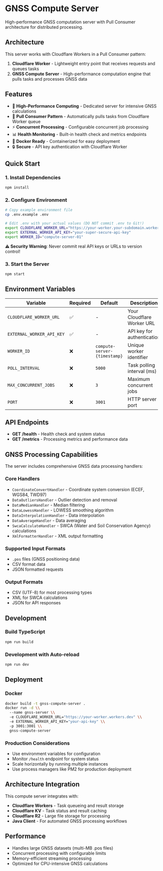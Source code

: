 # GNSS Compute Server

High-performance GNSS computation server with Pull Consumer architecture for distributed processing.

## Architecture

This server works with Cloudflare Workers in a Pull Consumer pattern:

1. **Cloudflare Worker** - Lightweight entry point that receives requests and queues tasks
2. **GNSS Compute Server** - High-performance computation engine that pulls tasks and processes GNSS data

## Features

- 🚀 **High-Performance Computing** - Dedicated server for intensive GNSS calculations
- 🔄 **Pull Consumer Pattern** - Automatically pulls tasks from Cloudflare Worker queue  
- ⚡ **Concurrent Processing** - Configurable concurrent job processing
- 📊 **Health Monitoring** - Built-in health check and metrics endpoints
- 🐳 **Docker Ready** - Containerized for easy deployment
- 🔒 **Secure** - API key authentication with Cloudflare Worker

## Quick Start

### 1. Install Dependencies
```bash
npm install
```

### 2. Configure Environment
```bash
# Copy example environment file
cp .env.example .env

# Edit .env with your actual values (DO NOT commit .env to Git!)
export CLOUDFLARE_WORKER_URL="https://your-worker.your-subdomain.workers.dev"
export EXTERNAL_WORKER_API_KEY="your-super-secure-api-key"
export WORKER_ID="compute-server-01"
```

**⚠️ Security Warning**: Never commit real API keys or URLs to version control!

### 3. Start the Server
```bash
npm start
```

## Environment Variables

| Variable | Required | Default | Description |
|----------|----------|---------|-------------|
| `CLOUDFLARE_WORKER_URL` | ✅ | - | Your Cloudflare Worker URL |
| `EXTERNAL_WORKER_API_KEY` | ✅ | - | API key for authentication |
| `WORKER_ID` | ❌ | `compute-server-{timestamp}` | Unique worker identifier |
| `POLL_INTERVAL` | ❌ | `5000` | Task polling interval (ms) |
| `MAX_CONCURRENT_JOBS` | ❌ | `3` | Maximum concurrent jobs |
| `PORT` | ❌ | `3001` | HTTP server port |

## API Endpoints

- **GET /health** - Health check and system status
- **GET /metrics** - Processing metrics and performance data

## GNSS Processing Capabilities

The server includes comprehensive GNSS data processing handlers:

### Core Handlers
- `CoordinateConvertHandler` - Coordinate system conversion (ECEF, WGS84, TWD97)
- `DataOutliersHandler` - Outlier detection and removal
- `DataMedianHandler` - Median filtering
- `DataLowessHandler` - LOWESS smoothing algorithm
- `DataInterpolationHandler` - Data interpolation
- `DataAverageHandler` - Data averaging
- `SwcaCalculateHandler` - SWCA (Water and Soil Conservation Agency) calculations
- `XmlFormatterHandler` - XML output formatting

### Supported Input Formats
- `.pos` files (GNSS positioning data)
- CSV format data
- JSON formatted requests

### Output Formats  
- CSV (UTF-8) for most processing types
- XML for SWCA calculations
- JSON for API responses

## Development

### Build TypeScript
```bash
npm run build
```

### Development with Auto-reload
```bash
npm run dev
```

## Deployment

### Docker
```bash
docker build -t gnss-compute-server .
docker run -d \\
  --name gnss-server \\
  -e CLOUDFLARE_WORKER_URL="https://your-worker.workers.dev" \\
  -e EXTERNAL_WORKER_API_KEY="your-api-key" \\
  -p 3001:3001 \\
  gnss-compute-server
```

### Production Considerations
- Use environment variables for configuration
- Monitor `/health` endpoint for system status
- Scale horizontally by running multiple instances
- Use process managers like PM2 for production deployment

## Architecture Integration

This compute server integrates with:
- **Cloudflare Workers** - Task queueing and result storage
- **Cloudflare KV** - Task status and result caching  
- **Cloudflare R2** - Large file storage for processing
- **Java Client** - For automated GNSS processing workflows

## Performance

- Handles large GNSS datasets (multi-MB .pos files)
- Concurrent processing with configurable limits
- Memory-efficient streaming processing
- Optimized for CPU-intensive GNSS calculations